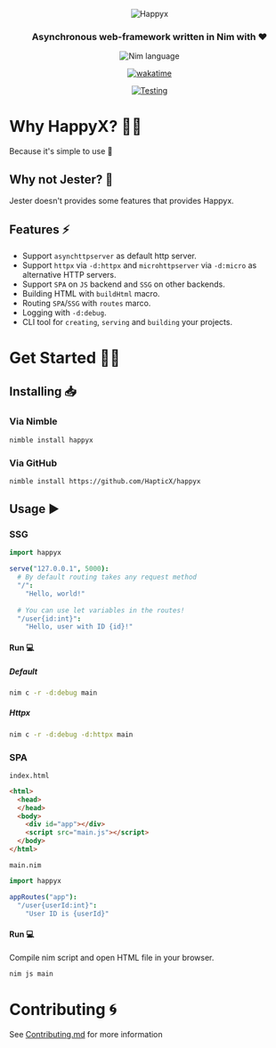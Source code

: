 <div align="center">

![Happyx](https://user-images.githubusercontent.com/49402667/228402522-6dd72d4b-c21c-4acf-b1e2-8318b6e809da.png)
### Asynchronous web-framework written in Nim with ♥

![Nim language](https://img.shields.io/badge/>=1.6.12-1b1e2b?style=for-the-badge&logo=nim&logoColor=f1fa8c&label=Nim&labelColor=2b2e3b)

[![wakatime](https://wakatime.com/badge/user/eaf11f95-5e2a-4b60-ae6a-38cd01ed317b/project/bbd13748-36e6-4383-ac40-9c4e72c060d1.svg?style=for-the-badge)](https://wakatime.com/badge/user/eaf11f95-5e2a-4b60-ae6a-38cd01ed317b/project/bbd13748-36e6-4383-ac40-9c4e72c060d1)

[![Testing](https://github.com/HapticX/happyx/actions/workflows/tests.yml/badge.svg?style=for-the-badge)](https://github.com/HapticX/happyx/actions/workflows/tests.yml)

</div>


# Why HappyX? 💁‍♀️
Because it's simple to use 🙂

## Why not Jester? 🤔
Jester doesn't provides some features that provides Happyx.

## Features ⚡
- Support `asynchttpserver` as default http server.
- Support `httpx` via `-d:httpx` and `microhttpserver` via `-d:micro` as alternative HTTP servers.
- Support `SPA` on `JS` backend and `SSG` on other backends.
- Building HTML with `buildHtml` macro.
- Routing `SPA`/`SSG` with `routes` marco.
- Logging with `-d:debug`.
- CLI tool for `creating`, `serving` and `building` your projects.

# Get Started 👨‍🔬

## Installing 📥
### Via Nimble
```bash
nimble install happyx
```
### Via GitHub
```bash
nimble install https://github.com/HapticX/happyx
```

## Usage ▶
### SSG
```nim
import happyx

serve("127.0.0.1", 5000):
  # By default routing takes any request method
  "/":
    "Hello, world!"
  
  # You can use let variables in the routes!
  "/user{id:int}":
    "Hello, user with ID {id}!"
```
#### Run 💻
##### Default
```bash
nim c -r -d:debug main
```
##### Httpx
```bash
nim c -r -d:debug -d:httpx main
```

### SPA
`index.html`
```html
<html>
  <head>
  </head>
  <body>
    <div id="app"></div>
    <script src="main.js"></script>
  </body>
</html>
```
`main.nim`
```nim
import happyx

appRoutes("app"):
  "/user{userId:int}":
    "User ID is {userId}"
```
#### Run 💻
Compile nim script and open HTML file in your browser.
```bash
nim js main
```


# Contributing 🌀
See [Contributing.md](https://github.com/HapticX/happyx/blob/master/.github/CONTRIBUTING.md) for more information
